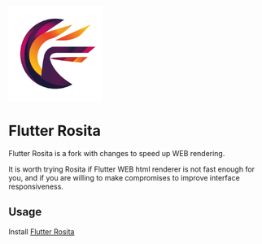 <img alt="Flutter Rosita" src="assets/rosita_full_logo.png" width="185" height="185">

# Flutter Rosita

Flutter Rosita is a fork with changes to speed up WEB rendering.

It is worth trying Rosita if Flutter WEB html renderer is not fast enough for you, and if you are willing to make compromises to improve interface responsiveness.

## Usage
Install [Flutter Rosita](https://github.com/flutter-rosita/flutter-rosita#installation)